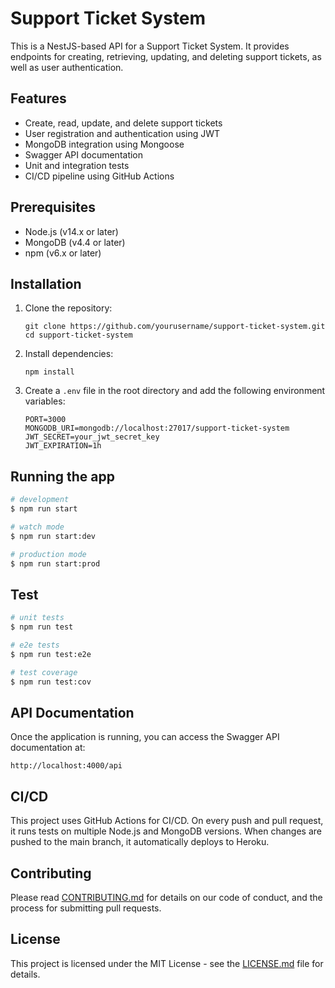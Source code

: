 # Support Ticket System

This is a NestJS-based API for a Support Ticket System. It provides endpoints for creating, retrieving, updating, and deleting support tickets, as well as user authentication.

## Features

- Create, read, update, and delete support tickets
- User registration and authentication using JWT
- MongoDB integration using Mongoose
- Swagger API documentation
- Unit and integration tests
- CI/CD pipeline using GitHub Actions

## Prerequisites

- Node.js (v14.x or later)
- MongoDB (v4.4 or later)
- npm (v6.x or later)

## Installation

1. Clone the repository:

   ```
   git clone https://github.com/yourusername/support-ticket-system.git
   cd support-ticket-system
   ```

2. Install dependencies:

   ```
   npm install
   ```

3. Create a `.env` file in the root directory and add the following environment variables:
   ```
   PORT=3000
   MONGODB_URI=mongodb://localhost:27017/support-ticket-system
   JWT_SECRET=your_jwt_secret_key
   JWT_EXPIRATION=1h
   ```

## Running the app

```bash
# development
$ npm run start

# watch mode
$ npm run start:dev

# production mode
$ npm run start:prod
```

## Test

```bash
# unit tests
$ npm run test

# e2e tests
$ npm run test:e2e

# test coverage
$ npm run test:cov
```

## API Documentation

Once the application is running, you can access the Swagger API documentation at:

```
http://localhost:4000/api
```

## CI/CD

This project uses GitHub Actions for CI/CD. On every push and pull request, it runs tests on multiple Node.js and MongoDB versions. When changes are pushed to the main branch, it automatically deploys to Heroku.

## Contributing

Please read [CONTRIBUTING.md](CONTRIBUTING.md) for details on our code of conduct, and the process for submitting pull requests.

## License

This project is licensed under the MIT License - see the [LICENSE.md](LICENSE.md) file for details.
